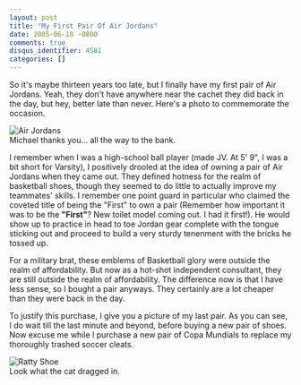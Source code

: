 ```yaml
---
layout: post
title: "My First Pair Of Air Jordans"
date: 2005-06-10 -0800
comments: true
disqus_identifier: 4581
categories: []
---
```

So it's maybe thirteen years too late, but I finally have my first pair
of Air Jordans. Yeah, they don't have anywhere near the cachet they did
back in the day, but hey, better late than never. Here's a photo to
commemorate the occasion.

![Air Jordans](/images/AirJordans.jpg)\
 Michael thanks you... all the way to the bank.

I remember when I was a high-school ball player (made JV. At 5' 9", I
was a bit short for Varsity), I positively drooled at the idea of owning
a pair of Air Jordans when they came out. They defined hotness for the
realm of basketball shoes, though they seemed to do little to actually
improve my teammates' skills. I remember one point guard in particular
who claimed the coveted title of being the "First" to own a pair
(Remember how important it was to be the **"First"**? New toilet model
coming out. I had it first!). He would show up to practice in head to
toe Jordan gear complete with the tongue sticking out and proceed to
build a very sturdy tenenment with the bricks he tossed up.

For a military brat, these emblems of Basketball glory were outside the
realm of affordability. But now as a hot-shot independent consultant,
they are still outside the realm of affordability. The difference now is
that I have less sense, so I bought a pair anyways. They certainly are a
lot cheaper than they were back in the day.

To justify this purchase, I give you a picture of my last pair. As you
can see, I do wait till the last minute and beyond, before buying a new
pair of shoes. Now excuse me while I purchase a new pair of Copa
Mundials to replace my thoroughly trashed soccer cleats.

![Ratty Shoe](/images/RattyShoe.jpg)\
 Look what the cat dragged in.

